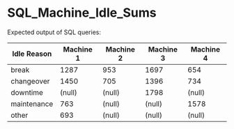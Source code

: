 # SQL_Machine_Idle_Sums


Expected output of SQL queries:

Idle Reason | Machine 1 | Machine 2 | Machine 3 | Machine 4|
------------|-----------|-----------|-----------|----------|
break       |   1287    |    953    |   1697    |   654    |
changeover	|  1450	    |  705	    |    1396	  |    734   |
downtime	  |  (null)	  |  (null)	  |  1798	    |  (null)  |
maintenance	|  763	    |    (null)	|    (null)	|    1578  |
other	      |  693	    |    (null)	|    (null)	|    (null)|
